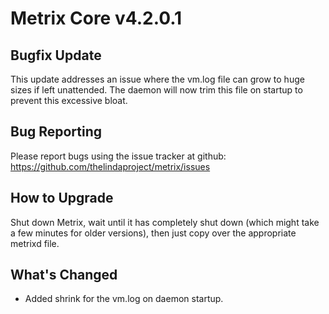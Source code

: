 # Metrix Core v4.2.0.1

## Bugfix Update

This update addresses an issue where the vm.log file can grow to huge sizes if left unattended. The daemon will now trim this file on startup to prevent this excessive bloat.

## Bug Reporting

Please report bugs using the issue tracker at github: https://github.com/thelindaproject/metrix/issues

## How to Upgrade
Shut down Metrix, wait until it has completely shut down (which might take a few minutes
for older versions), then just copy over the appropriate metrixd file.

## What's Changed
- Added shrink for the vm.log on daemon startup.